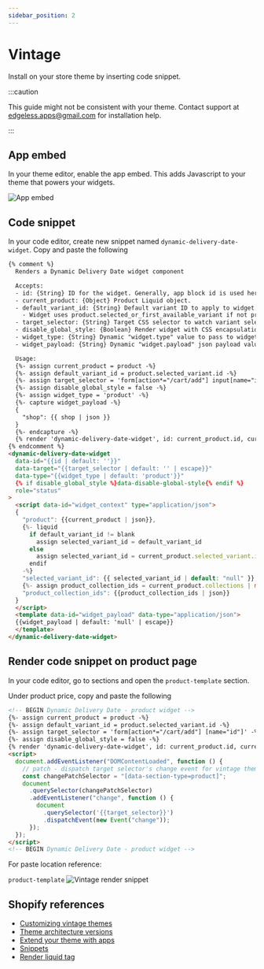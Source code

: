 ```yaml
---
sidebar_position: 2
---
```


# Vintage

Install on your store theme by inserting code snippet.

:::caution

This guide might not be consistent with your theme. Contact support at [edgeless.apps@gmail.com](mailto:edgeless.apps@gmail.com) for installation help.

:::

## App embed

In your theme editor, enable the app embed. This adds Javascript to your theme that powers your widgets.

![App embed](./img/app-embed.png)

## Code snippet

In your code editor, create new snippet named <code>dynamic-delivery-date-widget</code>. Copy and paste the following

<!-- prettier-ignore -->
```html
{% comment %}
  Renders a Dynamic Delivery Date widget component

  Accepts:
  - id: {String} ID for the widget. Generally, app block id is used here. Default: empty (optional)
  - current_product: {Object} Product Liquid object.
  - default_variant_id: {String} Default variant ID to apply to widget. Generally, used on cart page to show widget for a line item. Default: empty (optional)
    - Widget uses product.selected_or_first_available_variant if not provided.
  - target_selector: {String} Target CSS selector to watch variant selection changes - usually the variant id form input Default: empty (optional)
  - disable_global_style: {Boolean} Render widget with CSS encapsulation. Default: false (optional)
  - widget_type: {String} Dynamic "widget.type" value to pass to widget liquid template to customize template for different environments. Default: 'product' (optional)
  - widget_payload: {String} Dynamic "widget.payload" json payload value to pass to widget liquid template to customize template for any custom use case. Default: 'null' (optional)

  Usage:
  {%- assign current_product = product -%}
  {%- assign default_variant_id = product.selected_variant.id -%}
  {%- assign target_selector = 'form[action*="/cart/add"] input[name="id"]' -%}
  {%- assign disable_global_style = false -%}
  {%- assign widget_type = 'product' -%}
  {%- capture widget_payload -%}
  {
    "shop": {{ shop | json }}
  }
  {%- endcapture -%}
  {% render 'dynamic-delivery-date-widget', id: current_product.id, current_product: current_product, default_variant_id: default_variant_id target_selector: target_selector, disable_global_style: disable_global_style, widget_type: widget_type, widget_payload: widget_payload %}
{% endcomment %}
<dynamic-delivery-date-widget
  data-id="{{id | default: ''}}"
  data-target="{{target_selector | default: '' | escape}}"
  data-type="{{widget_type | default: 'product'}}"
  {% if disable_global_style %}data-disable-global-style{% endif %}
  role="status"
>
  <script data-id="widget_context" type="application/json">
  {
    "product": {{current_product | json}},
    {%- liquid
      if default_variant_id != blank
        assign selected_variant_id = default_variant_id
      else
        assign selected_variant_id = current_product.selected_variant.id
      endif
    -%}
    "selected_variant_id": {{ selected_variant_id | default: "null" }},
    {%- assign product_collection_ids = current_product.collections | map: 'id' -%}
    "product_collection_ids": {{product_collection_ids | json}}
  }
  </script>
  <template data-id="widget_payload" data-type="application/json">
  {{widget_payload | default: 'null' | escape}}
  </template>
</dynamic-delivery-date-widget>
```

## Render code snippet on product page

In your code editor, go to sections and open the <code>product-template</code> section.

Under product price, copy and paste the following

<!-- prettier-ignore -->
```html
<!-- BEGIN Dynamic Delivery Date - product widget -->
{%- assign current_product = product -%}
{%- assign default_variant_id = product.selected_variant.id -%}
{%- assign target_selector = 'form[action*="/cart/add"] [name="id"]' -%}
{%- assign disable_global_style = false -%}
{% render 'dynamic-delivery-date-widget', id: current_product.id, current_product: current_product, default_variant_id: default_variant_id, target_selector: target_selector, disable_global_style: disable_global_style %}
<script>
  document.addEventListener("DOMContentLoaded", function () {
    // patch - dispatch target selector's change event for vintage theme
    const changePatchSelector = "[data-section-type=product]";
    document
      .querySelector(changePatchSelector)
      .addEventListener("change", function () {
        document
          .querySelector('{{target_selector}}')
          .dispatchEvent(new Event("change"));
      });
  });
</script>
<!-- BEGIN Dynamic Delivery Date - product widget -->
```

For paste location reference:

<code>product-template</code>
![Vintage render snippet](./img/vintage-render-snippet.png)

## Shopify references

- [Customizing vintage themes](https://help.shopify.com/en/manual/online-store/themes/themes-by-shopify/vintage-themes/customizing-vintage-themes)
- [Theme architecture versions](https://help.shopify.com/en/manual/online-store/themes/managing-themes/versions)
- [Extend your theme with apps](https://help.shopify.com/en/manual/online-store/themes/theme-structure/extend/apps)
- [Snippets](https://shopify.dev/docs/storefronts/themes/architecture#snippets)
- [Render liquid tag](https://shopify.dev/docs/api/liquid/tags/render)
